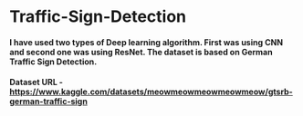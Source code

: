 # Traffic-Sign-Detection

#### I have used two types of Deep learning algorithm. First was using CNN and second one was using ResNet. The dataset is based on German Traffic Sign Detection.
#### Dataset URL - https://www.kaggle.com/datasets/meowmeowmeowmeowmeow/gtsrb-german-traffic-sign
